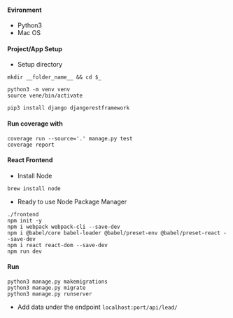 #### Evironment
- Python3
- Mac OS

#### Project/App Setup
- Setup directory
```
mkdir __folder_name__ && cd $_

python3 -m venv venv
source vene/bin/activate

pip3 install django djangorestframework
```

#### Run coverage with
```
coverage run --source='.' manage.py test
coverage report
```

#### React Frontend
- Install Node
```
brew install node
```

- Ready to use Node Package Manager
```
./frontend
npm init -y
npm i webpack webpack-cli --save-dev
npm i @babel/core babel-loader @babel/preset-env @babel/preset-react --save-dev
npm i react react-dom --save-dev
npm run dev
```

#### Run
```
python3 manage.py makemigrations
python3 manage.py migrate
python3 manage.py runserver
```
- Add data under the endpoint ```localhost:port/api/lead/```
